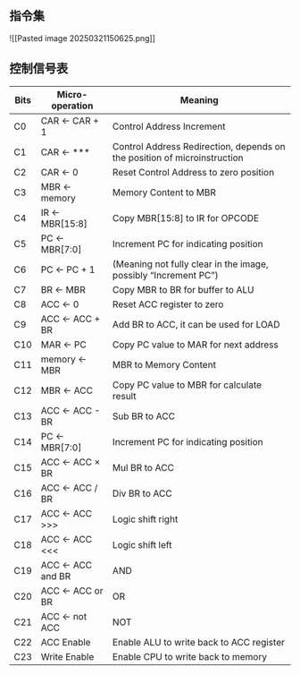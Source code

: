 ## 指令集
![[Pasted image 20250321150625.png]]

## 控制信号表
| Bits | Micro-operation  | Meaning                                                                  |
| ---- | ---------------- | ------------------------------------------------------------------------ |
| C0   | CAR ← CAR + 1    | Control Address Increment                                                |
| C1   | CAR ← ***        | Control Address Redirection, depends on the position of microinstruction |
| C2   | CAR ← 0          | Reset Control Address to zero position                                   |
| C3   | MBR ← memory     | Memory Content to MBR                                                    |
| C4   | IR ← MBR[15:8]   | Copy MBR[15:8] to IR for OPCODE                                          |
| C5   | PC ← MBR[7:0]    | Increment PC for indicating position                                     |
| C6   | PC ← PC + 1      | (Meaning not fully clear in the image, possibly “Increment PC”)          |
| C7   | BR ← MBR         | Copy MBR to BR for buffer to ALU                                         |
| C8   | ACC ← 0          | Reset ACC register to zero                                               |
| C9   | ACC ← ACC + BR   | Add BR to ACC, it can be used for LOAD                                   |
| C10  | MAR ← PC         | Copy PC value to MAR for next address                                    |
| C11  | memory ← MBR     | MBR to Memory Content                                                    |
| C12  | MBR ← ACC        | Copy PC value to MBR for calculate result                                |
| C13  | ACC ← ACC - BR   | Sub BR to ACC                                                            |
| C14  | PC ← MBR[7:0]    | Increment PC for indicating position                                     |
| C15  | ACC ← ACC × BR   | Mul BR to ACC                                                            |
| C16  | ACC ← ACC / BR   | Div BR to ACC                                                            |
| C17  | ACC ← ACC >>>    | Logic shift right                                                        |
| C18  | ACC ← ACC <<<    | Logic shift left                                                         |
| C19  | ACC ← ACC and BR | AND                                                                      |
| C20  | ACC ← ACC or BR  | OR                                                                       |
| C21  | ACC ← not ACC    | NOT                                                                      |
| C22  | ACC Enable       | Enable ALU   to write back to ACC register                                 |
| C23  | Write Enable     | Enable CPU to write back to memory                                        |
